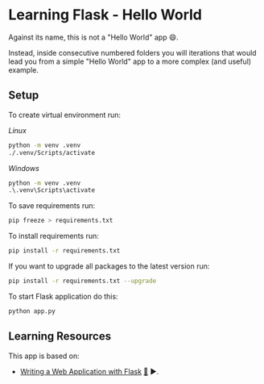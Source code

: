 # Learning Flask - Hello World

Against its name, this is not a "Hello World" app :smile:.

Instead, inside consecutive numbered folders you will iterations that would lead you from a simple "Hello World" app to a more complex (and useful) example.

## Setup

To create virtual environment run:

_Linux_

```bash
python -m venv .venv
./.venv/Scripts/activate
```

_Windows_

```cmd
python -m venv .venv
.\.venv\Scripts\activate
```

To save requirements run:

```bash
pip freeze > requirements.txt
```

To install requirements run:

```bash
pip install -r requirements.txt
```

If you want to upgrade all packages to the latest version run:

```bash
pip install -r requirements.txt --upgrade
```

To start Flask application do this:

```bash
python app.py
```

## Learning Resources

This app is based on:

- [Writing a Web Application with Flask](https://learning.oreilly.com/videos/writing-a-web/10000MNHV2021147/) [:file_folder:](https://github.com/writeson/manning_twitch_presentation) ▶️.
